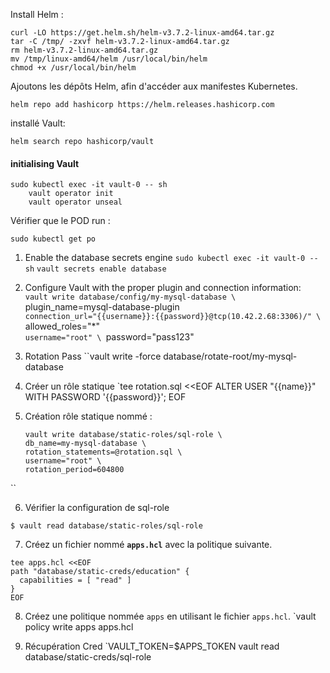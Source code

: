 Install Helm :

```
curl -LO https://get.helm.sh/helm-v3.7.2-linux-amd64.tar.gz
tar -C /tmp/ -zxvf helm-v3.7.2-linux-amd64.tar.gz
rm helm-v3.7.2-linux-amd64.tar.gz
mv /tmp/linux-amd64/helm /usr/local/bin/helm
chmod +x /usr/local/bin/helm
```

Ajoutons les dépôts Helm, afin d'accéder aux manifestes Kubernetes.

```
helm repo add hashicorp https://helm.releases.hashicorp.com
```

installé Vault:

```
helm search repo hashicorp/vault
```

<h4>initialising Vault</h4>

```
sudo kubectl exec -it vault-0 -- sh
	vault operator init
	vault operator unseal
```

Vérifier que le POD run :

```
sudo kubectl get po
```

1. Enable the database secrets engine
	`sudo kubectl exec -it vault-0 -- sh`
	 `vault secrets enable database`
	 
2. Configure Vault with the proper plugin and connection information:
	`vault write database/config/my-mysql-database \
    `plugin_name=mysql-database-plugin \
    `connection_url="{{username}}:{{password}}@tcp(10.42.2.68:3306)/" \
    `allowed_roles="*" \
    `username="root" \
    `password="pass123"
    
3. Rotation Pass
	 ``vault write -force database/rotate-root/my-mysql-database
	 
4. Créer un rôle statique
	`tee rotation.sql <<EOF ALTER USER "{{name}}" WITH PASSWORD '{{password}}'; EOF
	
5. Création rôle statique nommé :
	````
	vault write database/static-roles/sql-role \
    db_name=my-mysql-database \
    rotation_statements=@rotation.sql \
    username="root" \
    rotation_period=604800
``

6. Vérifier la configuration de sql-role

```shell-session
$ vault read database/static-roles/sql-role
```

7. Créez un fichier nommé **`apps.hcl`** avec la politique suivante.

```shell-session
tee apps.hcl <<EOF
path "database/static-creds/education" {
  capabilities = [ "read" ]
}
EOF
```

8. Créez une politique nommée `apps` en utilisant le fichier `apps.hcl`.
	`vault policy write apps apps.hcl
	
9. Récupération Cred 
	`VAULT_TOKEN=$APPS_TOKEN vault read database/static-creds/sql-role